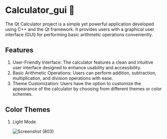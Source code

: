# Calculator_gui 👾
The Qt Calculator project is a simple yet powerful application developed using C++ and the Qt framework. It provides users with a graphical user interface (GUI) for performing basic arithmetic operations conveniently.

## Features
1. User-Friendly Interface: The calculator features a clean and intuitive user interface designed to enhance usability and accessibility.
2. Basic Arithmetic Operations: Users can perform addition, subtraction, multiplication, and division operations with ease.
3. Theme Customization: Users have the option to customize the appearance of the calculator by choosing from different themes or color schemes.

## Color Themes
1. Light Mode

    ![Screenshot (803)](https://github.com/ahmed2-salah/Calculator_gui/assets/90197922/f6ca1a31-ee68-47d8-90f9-f1f19c0a1621)

